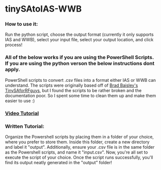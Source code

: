 # tinySAtoIAS-WWB
### How to use it:
Run the python script, choose the output format (currently it only supports IAS and WWB), select your input file, select your output location, and click process!


### All of the below works if you are using the PowerShell Scripts. If you are using the python verson the below instructions dont apply.

PowerShell scripts to convert .csv files into a format either IAS or WWB can understand. The scripts were originally based off of [Brad Baisley's TinySAforRFguys](https://github.com/bradbbot/TinySAforRFguys/), but I found the scripts to be rather broken and the documentation poor. So I spent some time to clean them up and make them easier to use :)

### **[Video Tutorial](https://youtu.be/d6xm3cxZZ20)**

### **Written Tutorial:**
Organize the Powershell scripts by placing them in a folder of your choice, where you prefer to store them. Inside this folder, create a new directory and label it "output". Additionally, ensure your .csv file is in the same folder as the Powershell scripts, and name it "input.csv". Now, you're all set to execute the script of your choice. Once the script runs successfully, you'll find its output neatly generated in the "output" folder!
